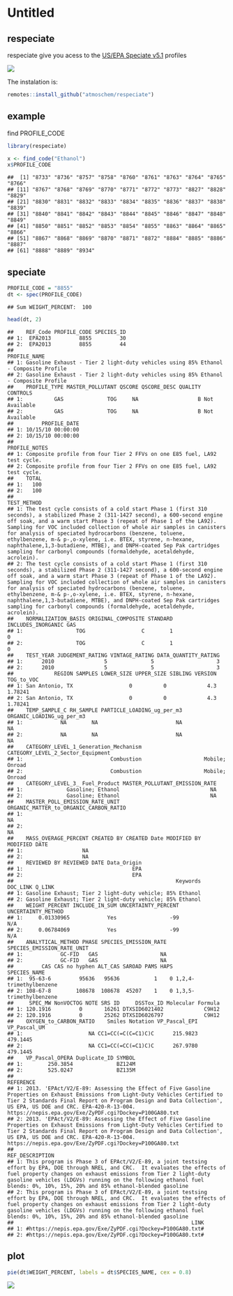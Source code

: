 Untitled
================

## respeciate

respeciate give you acess to the [US/EPA Speciate
v5.1](https://www.epa.gov/air-emissions-modeling/speciate) profiles

![](figs/spe.png)

The instalation is:

``` r
remotes::install_github("atmoschem/respeciate")
```

## example

find PROFILE\_CODE

``` r
library(respeciate)

x <- find_code("Ethanol")
x$PROFILE_CODE
```

    ##  [1] "8733" "8736" "8757" "8758" "8760" "8761" "8763" "8764" "8765" "8766"
    ## [11] "8767" "8768" "8769" "8770" "8771" "8772" "8773" "8827" "8828" "8829"
    ## [21] "8830" "8831" "8832" "8833" "8834" "8835" "8836" "8837" "8838" "8839"
    ## [31] "8840" "8841" "8842" "8843" "8844" "8845" "8846" "8847" "8848" "8849"
    ## [41] "8850" "8851" "8852" "8853" "8854" "8855" "8863" "8864" "8865" "8866"
    ## [51] "8867" "8868" "8869" "8870" "8871" "8872" "8884" "8885" "8886" "8887"
    ## [61] "8888" "8889" "8934"

## speciate

``` r
PROFILE_CODE = "8855"
dt <- spec(PROFILE_CODE)
```

    ## Sum WEIGHT_PERCENT:  100

``` r
head(dt, 2)
```

    ##    REF_Code PROFILE_CODE SPECIES_ID
    ## 1:  EPA2013         8855         30
    ## 2:  EPA2013         8855         44
    ##                                                                           PROFILE_NAME
    ## 1: Gasoline Exhaust - Tier 2 light-duty vehicles using 85% Ethanol - Composite Profile
    ## 2: Gasoline Exhaust - Tier 2 light-duty vehicles using 85% Ethanol - Composite Profile
    ##    PROFILE_TYPE MASTER_POLLUTANT QSCORE QSCORE_DESC QUALITY      CONTROLS
    ## 1:          GAS              TOG     NA                   B Not Available
    ## 2:          GAS              TOG     NA                   B Not Available
    ##         PROFILE_DATE
    ## 1: 10/15/10 00:00:00
    ## 2: 10/15/10 00:00:00
    ##                                                                PROFILE_NOTES
    ## 1: Composite profile from four Tier 2 FFVs on one E85 fuel, LA92 test cycle.
    ## 2: Composite profile from four Tier 2 FFVs on one E85 fuel, LA92 test cycle.
    ##    TOTAL
    ## 1:   100
    ## 2:   100
    ##                                                                                                                                                                                                                                                                                                                                                                                                                                                                                                                                         TEST_METHOD
    ## 1: The test cycle consists of a cold start Phase 1 (first 310 seconds), a stabilized Phase 2 (311-1427 second), a 600-second engine off soak, and a warm start Phase 3 (repeat of Phase 1 of the LA92).  Sampling for VOC included collection of whole air samples in canisters for analysis of speciated hydrocarbons (benzene, toluene, ethylbenzene, m-& p-,o-xylene, i.e. BTEX, styrene, n-hexane, naphthalene,1,3-butadiene, MTBE), and DNPH-coated Sep Pak cartridges sampling for carbonyl compounds (formaldehyde, acetaldehyde, acrolein).
    ## 2: The test cycle consists of a cold start Phase 1 (first 310 seconds), a stabilized Phase 2 (311-1427 second), a 600-second engine off soak, and a warm start Phase 3 (repeat of Phase 1 of the LA92).  Sampling for VOC included collection of whole air samples in canisters for analysis of speciated hydrocarbons (benzene, toluene, ethylbenzene, m-& p-,o-xylene, i.e. BTEX, styrene, n-hexane, naphthalene,1,3-butadiene, MTBE), and DNPH-coated Sep Pak cartridges sampling for carbonyl compounds (formaldehyde, acetaldehyde, acrolein).
    ##    NORMALIZATION_BASIS ORIGINAL_COMPOSITE STANDARD INCLUDES_INORGANIC GAS
    ## 1:                 TOG                  C        1                      0
    ## 2:                 TOG                  C        1                      0
    ##    TEST_YEAR JUDGEMENT_RATING VINTAGE_RATING DATA_QUANTITY_RATING
    ## 1:      2010                5              5                    3
    ## 2:      2010                5              5                    3
    ##             REGION SAMPLES LOWER_SIZE UPPER_SIZE SIBLING VERSION TOG_to_VOC
    ## 1: San Antonio, TX                  0          0             4.3    1.78241
    ## 2: San Antonio, TX                  0          0             4.3    1.78241
    ##    TEMP_SAMPLE_C RH_SAMPLE PARTICLE_LOADING_ug_per_m3 ORGANIC_LOADING_ug_per_m3
    ## 1:            NA        NA                         NA                        NA
    ## 2:            NA        NA                         NA                        NA
    ##    CATEGORY_LEVEL_1_Generation_Mechanism CATEGORY_LEVEL_2_Sector_Equipment
    ## 1:                            Combustion                    Mobile; Onroad
    ## 2:                            Combustion                    Mobile; Onroad
    ##    CATEGORY_LEVEL_3_ Fuel_Product MASTER_POLLUTANT_EMISSION_RATE
    ## 1:              Gasoline; Ethanol                             NA
    ## 2:              Gasoline; Ethanol                             NA
    ##    MASTER_POLL_EMISSION_RATE_UNIT ORGANIC_MATTER_to_ORGANIC_CARBON_RATIO
    ## 1:                                                                    NA
    ## 2:                                                                    NA
    ##    MASS_OVERAGE_PERCENT CREATED BY CREATED Date MODIFIED BY MODIFIED DATE
    ## 1:                   NA                                                  
    ## 2:                   NA                                                  
    ##    REVIEWED BY REVIEWED DATE Data_Origin
    ## 1:                                   EPA
    ## 2:                                   EPA
    ##                                                    Keywords DOC_LINK Q_LINK
    ## 1: Gasoline Exhaust; Tier 2 light-duty vehicle; 85% Ethanol                
    ## 2: Gasoline Exhaust; Tier 2 light-duty vehicle; 85% Ethanol                
    ##    WEIGHT_PERCENT INCLUDE_IN_SUM UNCERTAINTY_PERCENT UNCERTAINTY_METHOD
    ## 1:     0.01330965            Yes                 -99                N/A
    ## 2:     0.06784069            Yes                 -99                N/A
    ##    ANALYTICAL_METHOD PHASE SPECIES_EMISSION_RATE SPECIES_EMISSION_RATE_UNIT
    ## 1:            GC-FID   GAS                    NA                           
    ## 2:            GC-FID   GAS                    NA                           
    ##         CAS CAS no hyphen ALT_CAS SAROAD PAMS HAPS           SPECIES_NAME
    ## 1:  95-63-6         95636   95636           1    0 1,2,4-trimethylbenzene
    ## 2: 108-67-8        108678  108678  45207    1    0 1,3,5-trimethylbenzene
    ##     SPEC_MW NonVOCTOG NOTE SRS ID     DSSTox_ID Molecular Formula
    ## 1: 120.1916         0       16261 DTXSID6021402             C9H12
    ## 2: 120.1916         0       25262 DTXSID6026797             C9H12
    ##    OXYGEN_to_CARBON_RATIO    Smiles Notation VP_Pascal_EPI VP_Pascal_UM
    ## 1:                     NA CC1=CC(=C(C=C1)C)C      215.9823     479.1445
    ## 2:                     NA CC1=CC(=CC(=C1)C)C      267.9780     479.1445
    ##    VP_Pascal_OPERA Duplicate_ID SYMBOL
    ## 1:        250.3854              BZ124M
    ## 2:        525.0247              BZ135M
    ##                                                                                                                                                                                                                                                                                                    REFERENCE
    ## 1: 2013. 'EPAct/V2/E-89: Assessing the Effect of Five Gasoline Properties on Exhaust Emissions from Light-Duty Vehicles Certified to Tier 2 Standards Final Report on Program Design and Data Collection', US EPA, US DOE and CRC. EPA-420-R-13-004. https://nepis.epa.gov/Exe/ZyPDF.cgi?Dockey=P100GA80.txt
    ## 2: 2013. 'EPAct/V2/E-89: Assessing the Effect of Five Gasoline Properties on Exhaust Emissions from Light-Duty Vehicles Certified to Tier 2 Standards Final Report on Program Design and Data Collection', US EPA, US DOE and CRC. EPA-420-R-13-004. https://nepis.epa.gov/Exe/ZyPDF.cgi?Dockey=P100GA80.txt
    ##                                                                                                                                                                                                                                                                                                                   REF_DESCRIPTION
    ## 1: This program is Phase 3 of EPAct/V2/E-89, a joint testsing effort by EPA, DOE through NREL, and CRC.  It evaluates the effects of fuel property changes on exhaust emissions from Tier 2 light-duty gasoline vehicles (LDGVs) running on the following ethanol fuel blends: 0%, 10%, 15%, 20% and 85% ethanol-blended gasoline
    ## 2: This program is Phase 3 of EPAct/V2/E-89, a joint testsing effort by EPA, DOE through NREL, and CRC.  It evaluates the effects of fuel property changes on exhaust emissions from Tier 2 light-duty gasoline vehicles (LDGVs) running on the following ethanol fuel blends: 0%, 10%, 15%, 20% and 85% ethanol-blended gasoline
    ##                                                         LINK
    ## 1: #https://nepis.epa.gov/Exe/ZyPDF.cgi?Dockey=P100GA80.txt#
    ## 2: #https://nepis.epa.gov/Exe/ZyPDF.cgi?Dockey=P100GA80.txt#

## plot

``` r
pie(dt$WEIGHT_PERCENT, labels = dt$SPECIES_NAME, cex = 0.8)
```

![](README_files/figure-gfm/unnamed-chunk-4-1.png)<!-- -->
